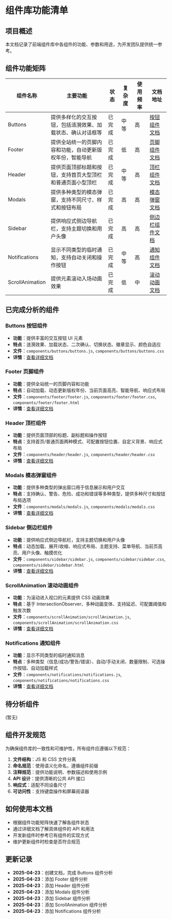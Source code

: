 # 组件库功能清单

## 项目概述

本文档记录了前端组件库中各组件的功能、参数和用途，为开发团队提供统一参考。

## 组件功能矩阵

| 组件名称        | 主要功能                                                   | 状态   | 复杂度 | 使用频率 | 文档地址                             |
| --------------- | ---------------------------------------------------------- | ------ | ------ | -------- | ------------------------------------ |
| Buttons         | 提供多样化的交互按钮，包括涟漪效果、加载状态、确认对话框等 | 已完成 | 中等   | 高       | [按钮组件文档](./buttons/buttons.md) |
| Footer          | 提供全站统一的页脚内容和功能，自动更新版权年份，智能导航   | 已完成 | 低     | 高       | [页脚组件文档](./footer/footer.md)   |
| Header          | 提供页面顶部标题和按钮，支持首页大型顶栏和普通页面小型顶栏 | 已完成 | 中等   | 高       | [顶栏组件文档](./header/header.md)   |
| Modals          | 提供多种类型的模态弹窗，支持不同尺寸、样式和按钮布局       | 已完成 | 高     | 高       | [模态弹窗文档](./modals/modals.md)   |
| Sidebar         | 提供响应式侧边导航栏，支持主题切换和用户头像             | 已完成 | 高     | 高       | [侧边栏组件文档](./sidebar/sidebar.md) |
| Notifications   | 显示不同类型的临时通知，支持自动关闭和操作按钮             | 已完成 | 中等   | 高       | [通知组件文档](./notifications/notifications.md) |
| ScrollAnimation | 提供元素滚动入场动画效果                                   | 已完成 | 低     | 中       | [滚动动画文档](./scrollAnimation/scrollAnimation.md) |

## 已完成分析的组件

### Buttons 按钮组件

- **功能**：提供丰富的交互按钮 UI 元素
- **特点**：涟漪效果、加载状态、二次确认、切换状态、徽章显示、颜色自适应
- **文件**：`components/buttons/buttons.js`, `components/buttons/buttons.css`
- **详情**：[查看详细文档](./buttons/buttons.md)

### Footer 页脚组件

- **功能**：提供全站统一的页脚内容和功能
- **特点**：自动加载、动态更新版权年份、当前页面高亮、智能导航、响应式布局
- **文件**：`components/footer/footer.js`, `components/footer/footer.css`, `components/footer/footer.html`
- **详情**：[查看详细文档](./footer/footer.md)

### Header 顶栏组件

- **功能**：提供页面顶部的标题、副标题和操作按钮
- **特点**：支持首页/普通页面两种模式、可配置按钮位置、自定义背景、响应式布局
- **文件**：`components/header/header.js`, `components/header/header.css`
- **详情**：[查看详细文档](./header/header.md)

### Modals 模态弹窗组件

- **功能**：提供多种类型的弹出窗口用于信息展示和用户交互
- **特点**：支持确认、警告、危险、成功和错误等多种类型，提供多种尺寸和按钮布局选项
- **文件**：`components/modals/modals.js`, `components/modals/modals.css`
- **详情**：[查看详细文档](./modals/modals.md)

### Sidebar 侧边栏组件

- **功能**：提供响应式侧边导航栏，支持主题切换和用户头像
- **特点**：动态加载、展开/收缩、响应式布局、主题支持、菜单导航、当前页高亮、用户头像、触摸优化
- **文件**：`components/sidebar/sidebar.js`, `components/sidebar/sidebar.css`, `components/sidebar/sidebar.html`
- **详情**：[查看详细文档](./sidebar/sidebar.md)

### ScrollAnimation 滚动动画组件

- **功能**：为滚动进入视口的元素提供 CSS 动画效果
- **特点**：基于 IntersectionObserver、多种动画变体、支持延迟、可配置阈值和触发次数
- **文件**：`components/scrollAnimation/scrollAnimation.js`, `components/scrollAnimation/scrollAnimation.css`
- **详情**：[查看详细文档](./scrollAnimation/scrollAnimation.md)

### Notifications 通知组件

- **功能**：显示不同类型的临时通知消息
- **特点**：多种类型（信息/成功/警告/错误）、自动/手动关闭、数量限制、可选操作按钮、自动加载样式
- **文件**：`components/notifications/notifications.js`, `components/notifications/notifications.css`
- **详情**：[查看详细文档](./notifications/notifications.md)

## 待分析组件

(暂无)

## 组件开发规范

为确保组件库的一致性和可维护性，所有组件应遵循以下规范：

1. **文件结构**：JS 和 CSS 文件分离
2. **命名规范**：使用语义化命名，遵循组件前缀
3. **注释规范**：提供功能说明、参数描述和使用示例
4. **API 设计**：提供清晰的公共 API 接口
5. **响应式**：适配不同设备尺寸
6. **可访问性**：支持键盘操作和屏幕阅读器

## 如何使用本文档

- 根据组件功能矩阵快速了解各组件状态
- 通过详细文档了解具体组件的 API 和用法
- 开发新组件时参考已有组件的实现方式
- 维护更新组件时检查是否符合规范

## 更新记录

- **2025-04-23**：创建文档，完成 Buttons 组件分析
- **2025-04-23**：添加 Footer 组件分析
- **2025-04-23**：添加 Header 组件分析
- **2025-04-23**：添加 Modals 组件分析
- **2025-04-23**：添加 Sidebar 组件分析
- **2025-04-23**：添加 ScrollAnimation 组件分析
- **2025-04-23**：添加 Notifications 组件分析
